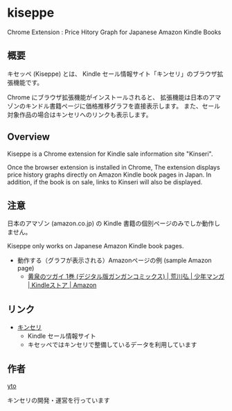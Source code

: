 # kiseppe

Chrome Extension : Price Hitory Graph for Japanese Amazon Kindle Books

## 概要

キセッペ (Kiseppe) とは、
Kindle セール情報サイト「キンセリ」のブラウザ拡張機能です。

Chrome にブラウザ拡張機能がインストールされると、
拡張機能は日本のアマゾンのキンドル書籍ページに価格推移グラフを直接表示します。
また、セール対象作品の場合はキンセリへのリンクも表示します。

## Overview

Kiseppe is a Chrome extension for Kindle sale information site "Kinseri".

Once the browser extension is installed in Chrome,
The extension displays price history graphs directly on Amazon Kindle book pages in Japan.
In addition, if the book is on sale, links to Kinseri will also be displayed.

## 注意

日本のアマゾン (amazon.co.jp) の Kindle 書籍の個別ページのみでしか動作しません。

Kiseppe only works on Japanese Amazon Kindle book pages.

- 動作する（グラフが表示される）Amazonページの例 (sample Amazon page)
  - [黄泉のツガイ 1巻 (デジタル版ガンガンコミックス) | 荒川弘 | 少年マンガ | Kindleストア | Amazon](https://www.amazon.co.jp/gp/product/B09Y8YB5DP)

## リンク

- [キンセリ](https://yapi.ta2o.net/kndlsl)
  - Kindle セール情報サイト
  - キセッペではキンセリで整備しているデータを利用しています
  
  
## 作者

[yto](https://twitter.com/yto)

キンセリの開発・運営を行っています




